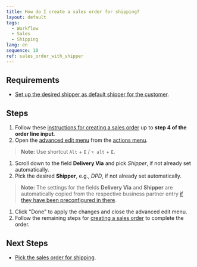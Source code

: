 ```yaml
---
title: How do I create a sales order for shipping?
layout: default
tags:
  - Workflow
  - Sales
  - Shipping
lang: en
sequence: 10
ref: sales_order_with_shipper
---
```


## Requirements
- [Set up the desired shipper as default shipper for the customer](Setup_bpartner_default_shipper).

## Steps
1. Follow these [instructions for creating a sales order](SalesOrder_recording) up to **step 4 of the order line input**.
1. Open the [advanced edit menu](ViewModes) from the [actions menu](StartAction).
 >**Note:** Use shortcut `Alt` + `E` / `⌥ alt` + `E`.

1. Scroll down to the field **Delivery Via** and pick *Shipper*, if not already set automatically.
1. Pick the desired **Shipper**, e.g., *DPD*, if not already set automatically.
 >**Note:** The settings for the fields **Delivery Via** and **Shipper** are automatically copied from the respective business partner entry [if they have been preconfigured in there](Setup_bpartner_default_shipper).

1. Click "Done" to apply the changes and close the advanced edit menu.
1. Follow the remaining steps for [creating a sales order](SalesOrder_recording) to complete the order.

## Next Steps
- [Pick the sales order for shipping](Order_picking_terminal_v2).
